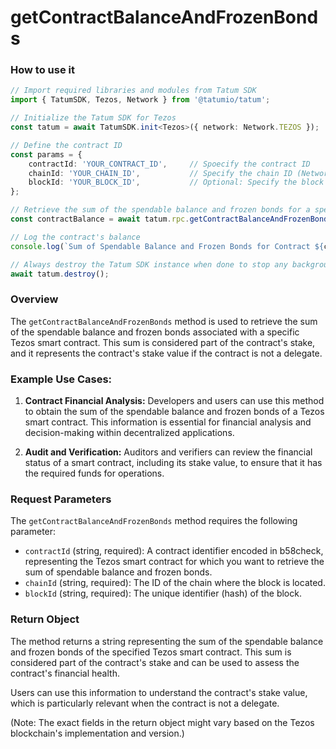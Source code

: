 # getContractBalanceAndFrozenBonds

### How to use it

```typescript
// Import required libraries and modules from Tatum SDK
import { TatumSDK, Tezos, Network } from '@tatumio/tatum';

// Initialize the Tatum SDK for Tezos
const tatum = await TatumSDK.init<Tezos>({ network: Network.TEZOS });

// Define the contract ID
const params = { 
    contractId: 'YOUR_CONTRACT_ID',     // Spoecify the contract ID
    chainId: 'YOUR_CHAIN_ID',           // Specify the chain ID (Network identifier)
    blockId: 'YOUR_BLOCK_ID',           // Optional: Specify the block ID
};

// Retrieve the sum of the spendable balance and frozen bonds for a specific Tezos smart contract
const contractBalance = await tatum.rpc.getContractBalanceAndFrozenBonds(params);

// Log the contract's balance
console.log(`Sum of Spendable Balance and Frozen Bonds for Contract ${contractId.contractId}:`, contractBalance);

// Always destroy the Tatum SDK instance when done to stop any background processes
await tatum.destroy();
```

### Overview

The `getContractBalanceAndFrozenBonds` method is used to retrieve the sum of the spendable balance and frozen bonds associated with a specific Tezos smart contract. This sum is considered part of the contract's stake, and it represents the contract's stake value if the contract is not a delegate.

### Example Use Cases:

1. **Contract Financial Analysis:** Developers and users can use this method to obtain the sum of the spendable balance and frozen bonds of a Tezos smart contract. This information is essential for financial analysis and decision-making within decentralized applications.

2. **Audit and Verification:** Auditors and verifiers can review the financial status of a smart contract, including its stake value, to ensure that it has the required funds for operations.

### Request Parameters

The `getContractBalanceAndFrozenBonds` method requires the following parameter:

- `contractId` (string, required): A contract identifier encoded in b58check, representing the Tezos smart contract for which you want to retrieve the sum of spendable balance and frozen bonds.
- `chainId` (string, required): The ID of the chain where the block is located.
- `blockId` (string, required): The unique identifier (hash) of the block.

### Return Object

The method returns a string representing the sum of the spendable balance and frozen bonds of the specified Tezos smart contract. This sum is considered part of the contract's stake and can be used to assess the contract's financial health.

Users can use this information to understand the contract's stake value, which is particularly relevant when the contract is not a delegate.

(Note: The exact fields in the return object might vary based on the Tezos blockchain's implementation and version.)